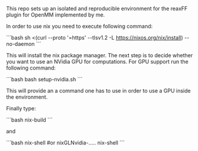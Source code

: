 This repo sets up an isolated and reproducible environment for the reaxFF plugin for OpenMM implemented by me.



In order to use nix you need to execute following command:

´´´bash
sh <(curl --proto '=https' --tlsv1.2 -L https://nixos.org/nix/install) --no-daemon
´´´

This will install the nix package manager. The next step is to decide whether you want to use an NVidia GPU for computations. For GPU support run the following command: 

´´´bash
bash setup-nvidia.sh
´´´

This will provide an a command one has to use in order to use a GPU inside the environment.

Finally type:

´´´bash
nix-build
´´´

and 

´´´bash
nix-shell #or nixGLNvidia-..... nix-shell
´´´


